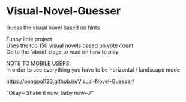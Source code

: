 # Visual-Novel-Guesser
Guess the visual novel based on hints

Funny little project<br />
Uses the top 150 visual novels based on vote count<br />
Go to the 'about' page to read on how to play<br />

NOTE TO MOBILE USERS:<br />
in order to see everything you have to be horizontal / landscape mode

https://pengool123.github.io/Visual-Novel-Guesser/

"Okay~ Shake it now, baby now~♪"
